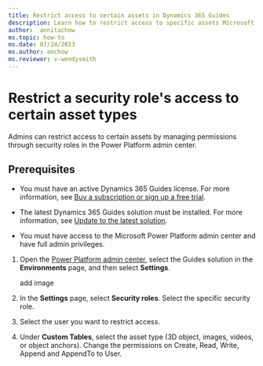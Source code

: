 ```yaml
---
title: Restrict access to certain assets in Dynamics 365 Guides
description: Learn how to restrict access to specific assets Microsoft Dynamics 365 Guides.
author:  annitachow
ms.topic: how-to
ms.date: 07/24/2023
ms.author: anchow
ms.reviewer: v-wendysmith
---
```


# Restrict a security role's access to certain asset types

Admins can restrict access to certain assets by managing permissions through security roles in the Power Platform admin center.

## Prerequisites

- You must have an active Dynamics 365 Guides license. For more information, see [Buy a subscription or sign up a free trial](setup-step-one.md).

- The latest Dynamics 365 Guides solution must be installed. For more information, see [Update to the latest solution](upgrade.md).

- You must have access to the Microsoft Power Platform admin center and have full admin privileges.


1. Open the [Power Platform admin center](https://admin.powerplatform.microsoft.com/environments), select the Guides solution in the **Environments** page, and then select **Settings**.

   add image

1. In the **Settings** page, select **Security roles**. Select the specific security role.

1. Select the user you want to restrict access.

1. Under **Custom Tables**, select the asset type (3D object, images, videos, or object anchors). Change the permissions on Create, Read, Write, Append and AppendTo to User.  